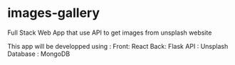 # images-gallery

Full Stack Web App that use API to get images from unsplash website

This app will be developped using :
Front: React
Back: Flask
API : Unsplash
Database : MongoDB
